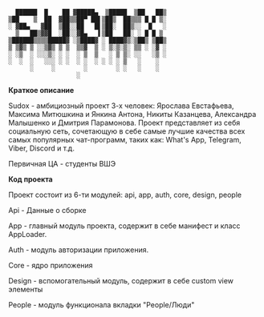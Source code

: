               
      ██████  █    ██ ▓█████▄  ▒█████  ▒██   ██▒
    ▒██    ▒  ██  ▓██▒▒██▀ ██▌▒██▒  ██▒▒▒ █ █ ▒░
    ░ ▓██▄   ▓██  ▒██░░██   █▌▒██░  ██▒░░  █   ░
      ▒   ██▒▓▓█  ░██░░▓█▄   ▌▒██   ██░ ░ █ █ ▒ 
    ▒██████▒▒▒▒█████▓ ░▒████▓ ░ ████▓▒░▒██▒ ▒██▒
    ▒ ▒▓▒ ▒ ░░▒▓▒ ▒ ▒  ▒▒▓  ▒ ░ ▒░▒░▒░ ▒▒ ░ ░▓ ░
    ░ ░▒  ░ ░░░▒░ ░ ░  ░ ▒  ▒   ░ ▒ ▒░ ░░   ░▒ ░
    ░  ░  ░   ░░░ ░ ░  ░ ░  ░ ░ ░ ░ ▒   ░    ░  
          ░     ░        ░        ░ ░   ░    ░  
                       ░   
                
   **Краткое описание**
   
   Sudox - амбициозный проект 3-х человек: Ярослава Евстафьева, Максима Митюшкина и Янкина Антона, Никиты Казанцева,
   Александра Малышенко и Дмитрия Парамонова. 
   Проект представляет из себя социальную сеть, сочетающую в себе самые лучшие качества всех самых популярных чат-программ, таких как:
   What's App, Telegram, Viber, Discord и т.д.
   
   Первичная ЦА - студенты ВШЭ
   
   **Код проекта**
   
   Проект состоит из 6-ти модулей: api, app, auth, core, design, people
  
   Api - Данные о сборке
   
   App - главный модуль проекта, содержит в себе манифест и класс AppLoader.
   
   Auth - модуль авторизации приложения.
   
   Core - ядро приложения
   
   Design - вспомогательный модуль, содержит в себе custom view элементы
   
   People - модуль функционала вкладки "People/Люди"